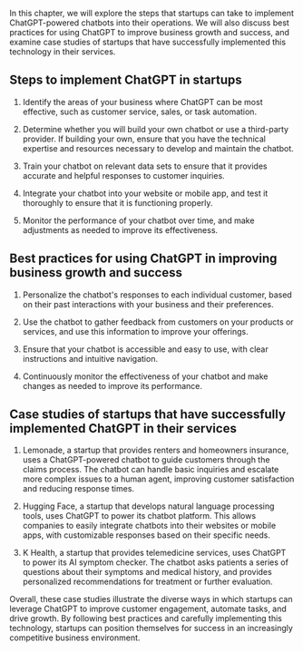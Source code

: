 
In this chapter, we will explore the steps that startups can take to implement ChatGPT-powered chatbots into their operations. We will also discuss best practices for using ChatGPT to improve business growth and success, and examine case studies of startups that have successfully implemented this technology in their services.

Steps to implement ChatGPT in startups
--------------------------------------

1. Identify the areas of your business where ChatGPT can be most effective, such as customer service, sales, or task automation.

2. Determine whether you will build your own chatbot or use a third-party provider. If building your own, ensure that you have the technical expertise and resources necessary to develop and maintain the chatbot.

3. Train your chatbot on relevant data sets to ensure that it provides accurate and helpful responses to customer inquiries.

4. Integrate your chatbot into your website or mobile app, and test it thoroughly to ensure that it is functioning properly.

5. Monitor the performance of your chatbot over time, and make adjustments as needed to improve its effectiveness.

Best practices for using ChatGPT in improving business growth and success
-------------------------------------------------------------------------

1. Personalize the chatbot's responses to each individual customer, based on their past interactions with your business and their preferences.

2. Use the chatbot to gather feedback from customers on your products or services, and use this information to improve your offerings.

3. Ensure that your chatbot is accessible and easy to use, with clear instructions and intuitive navigation.

4. Continuously monitor the effectiveness of your chatbot and make changes as needed to improve its performance.

Case studies of startups that have successfully implemented ChatGPT in their services
-------------------------------------------------------------------------------------

1. Lemonade, a startup that provides renters and homeowners insurance, uses a ChatGPT-powered chatbot to guide customers through the claims process. The chatbot can handle basic inquiries and escalate more complex issues to a human agent, improving customer satisfaction and reducing response times.

2. Hugging Face, a startup that develops natural language processing tools, uses ChatGPT to power its chatbot platform. This allows companies to easily integrate chatbots into their websites or mobile apps, with customizable responses based on their specific needs.

3. K Health, a startup that provides telemedicine services, uses ChatGPT to power its AI symptom checker. The chatbot asks patients a series of questions about their symptoms and medical history, and provides personalized recommendations for treatment or further evaluation.

Overall, these case studies illustrate the diverse ways in which startups can leverage ChatGPT to improve customer engagement, automate tasks, and drive growth. By following best practices and carefully implementing this technology, startups can position themselves for success in an increasingly competitive business environment.
